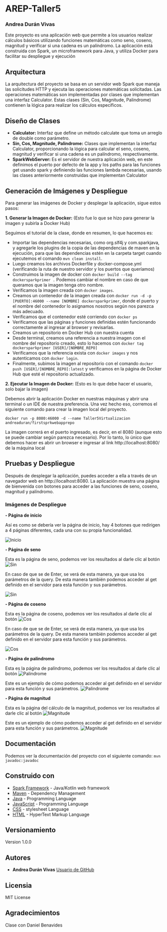 # AREP-Taller5

### Andrea Durán Vivas

Este proyecto es una aplicación web que permite a los usuarios realizar 
cálculos básicos utilizando funciones matemáticas como seno, coseno, magnitud y 
verificar si una cadena es un palíndromo. La aplicación está construida con Spark, 
un microframework para Java, y utiliza Docker para facilitar su despliegue y ejecución

## Arquitectura

La arquitectura del proyecto se basa en un servidor web Spark que maneja las solicitudes HTTP y 
ejecuta las operaciones matemáticas solicitadas. Las operaciones matemáticas son implementadas 
por clases que implementan una interfaz Calculator. Estas clases (Sin, Cos, Magnitude, Palindrome) 
contienen la lógica para realizar los cálculos específicos.

## Diseño de Clases

- **Calculator:** Interfaz que define un método calculate que toma un arreglo de double como parámetro.
- **Sin, Cos, Magnitude, Palindrome:** Clases que implementan la interfaz Calculator, proporcionando la lógica para calcular el seno, coseno, magnitud y verificar si una cadena es un palíndromo, respectivamente.
- **SparkWebServer:** Es el servidor de nuestra aplicación web, en este definimos el puerto por defecto de la app y los paths para las funciones get usando spark y definiendo las funciones lambda necesarias,
usando las clases anteriormente construidas que implementan Calculator

## Generación de Imágenes y Despliegue

Para generar las imágenes de Docker y desplegar la aplicación, sigue estos pasos:

**1. Generar la Imagen de Docker:** (Esto fue lo que se hizo para generar la imagen y subirla a Docker Hub)

Seguimos el tutorial de la clase, donde en resumen, lo que hacemos es:

-  Importar las dependencias necesarias, como org.slf4j y com.sparkjava, y agregarle los plugins de la copia de las dependencias de maven en la ejecución, para que las dependencias estén en la carpeta target
cuando ejecutemos el comando `mvn clean install`.
- Luego creamos los archivos Dockerfile y docker-compose.yml  (verificando la ruta de nuestro servidor y los puertos que queríamos)
- Construimos la imagen de docker con `docker build --tag dockersparkprimer .` Podemos cambiar el nombre en caso de que queramos que la imagen tenga otro nombre.
- Verificamos la imagen creada con `docker images`.
- Creamos un contenedor de la imagen creada con `docker run -d -p [PUERTO]:46000 --name [NOMBRE] dockersparkprimer`, donde el puerto y el nombre del contenedor lo asignamos nosotros según nos parezca más adecuado.
- Verificamos que el contenedor esté corriendo con `docker ps`
- Verificamos que las páginas y funciones definidas estén funcionando correctamente al ingresar al browser y revisarlas.
- Creamos un repositorio en Docker Hub con nuestra cuenta
- Desde terminal, creamos una referencia a nuestra imagen con el nombre del repositorio creado, esto lo hacemos con `docker tag dockersparkprimer [USER]/[NOMBRE_REPO]`
- Verificamos que la referencia exista con `docker images` y nos autenticamos con `docker login`.
- Finalmente, subimos la imagen al repositorio con el comando `docker push [USER]/[NOMBRE_REPO]:latest` y verificamos en la página de Docker Hub que esté el repositorio actualizado.


**2. Ejecutar la Imagen de Docker:** (Esto es lo que debe hacer el usuario, solo bajar la imagen)

Debemos abrir la aplicación Docker en nuestras máquinas y abrir una terminal o un IDE de nuestra preferencia. 
Una vez hecho eso, corremos el siguiente comando para crear la imagen local del proyecto.


`docker run -p 8080:46000 -d --name Taller5Virtualizacion andreaduran/firstsprkwebapprepo
`

La imagen correrá en el puerto ingresado, es decir, en el 8080 (aunque esto se puede cambiar según parezca necesario).
Por lo tanto, lo único que debemos hacer es abrir un browser e ingresar al link http://localhost:8080/ de la máquina local

## Pruebas y Despliegue

Después de desplegar la aplicación, puedes acceder a ella a través de un navegador web en http://localhost:8080. La aplicación muestra una página de bienvenida con botones para acceder a las funciones de seno, coseno, magnitud y palíndromo.

### **Imágenes de Despliegue**

**- Página de inicio**

Así es como se debería ver la página de inicio, hay 4 botones que redirigen a 4 páginas diferentes,
cada una con su propia funcionalidad.

![Inicio](/ss/inicio.png)

**- Página de seno**

Esta es la página de seno, podemos ver los resultados al darle clic al botón
![Sin](/ss/sin.png)

En caso de que se de Enter, se verá de esta manera, ya que usa los parámetros de la query.
De esta manera también podemos acceder al get definido en el servidor para esta función y sus parámetros.

![Sin](/ss/sinRest.png)

**- Página de coseno**

Esta es la página de coseno, podemos ver los resultados al darle clic al botón
![Cos](/ss/cos.png)

En caso de que se de Enter, se verá de esta manera, ya que usa los parámetros de la query.
De esta manera también podemos acceder al get definido en el servidor para esta función y sus parámetros.

![Cos](/ss/cosRest.png)

**- Página de palíndromo**

Esta es la página de palíndromo, podemos ver los resultados al darle clic al botón
![Palindrome](/ss/pal.png)

Este es un ejemplo de cómo podemos acceder al get definido en el servidor para esta función y sus parámetros.
![Palindrome](/ss/palRest.png)

**- Página de magnitud**

Esta es la página del cálculo de la magnitud, podemos ver los resultados al darle clic al botón
![Magnitude](/ss/mag.png)

Este es un ejemplo de cómo podemos acceder al get definido en el servidor para esta función y sus parámetros.
![Magnitude](/ss/magRest.png)


## Documentación
Podemos ver la documentación del proyecto con el siguiente comando:
`mvn javadoc:javadoc`

## Construido con

* [Spark Framework](https://sparkjava.com/) - Java/Kotlin web framework
* [Maven](https://maven.apache.org/) - Dependency Management
* [Java](https://www.java.com/es/) - Programming Language
* [JavaScript](https://developer.mozilla.org/en-US/docs/Web/javascript) - Programming Language
* [CSS](https://www.w3.org/Style/CSS/Overview.en.html) - stylesheet Language
* [HTML](https://html.com/) - HyperText Markup Language



## Versionamiento

Version 1.0.0

## Autores

* **Andrea Durán Vivas**  [Usuario de GitHub](https://github.com/andreaduranvivas)

## Licensia

MIT License

## Agradecimientos

Clase con Daniel Benavides